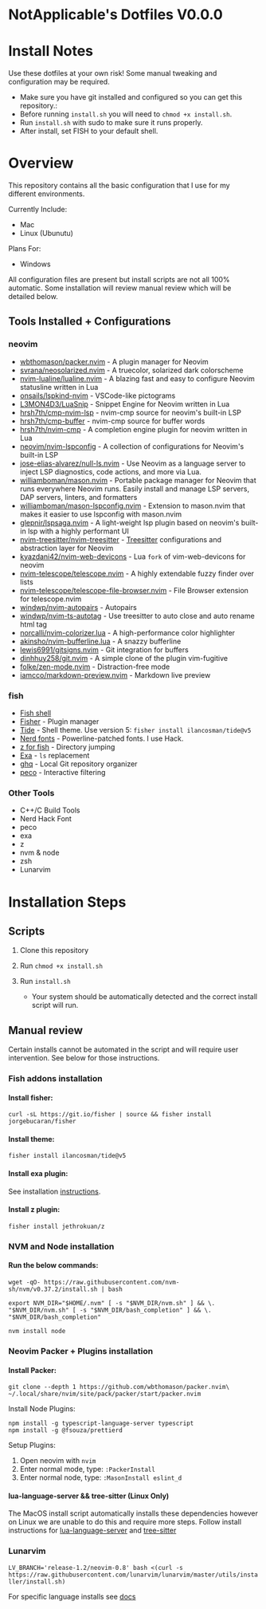 # NotApplicable's Dotfiles V0.0.0

# Install Notes

Use these dotfiles at your own risk! Some manual tweaking and
configuration may be required.

- Make sure you have git installed and configured so you can get this repository.:
- Before running `install.sh` you will need to `chmod +x install.sh`.
- Run `install.sh` with sudo to make sure it runs properly.
- After install, set FISH to your default shell.

# Overview

This repository contains all the basic configuration that I use
for my different environments.

Currently Include:

- Mac
- Linux (Ubunutu)

Plans For:

- Windows

All configuration files are present but install scripts are not all
100% automatic. Some installation will review manual review which will
be detailed below.

## Tools Installed + Configurations

### neovim

- [wbthomason/packer.nvim](https://github.com/wbthomason/packer.nvim) - A plugin manager for Neovim
- [svrana/neosolarized.nvim](https://github.com/svrana/neosolarized.nvim) - A truecolor, solarized dark colorscheme
- [nvim-lualine/lualine.nvim](https://github.com/nvim-lualine/lualine.nvim) - A blazing fast and easy to configure Neovim statusline written in Lua
- [onsails/lspkind-nvim](https://github.com/onsails/lspkind-nvim) - VSCode-like pictograms
- [L3MON4D3/LuaSnip](https://github.com/L3MON4D3/LuaSnip) - Snippet Engine for Neovim written in Lua
- [hrsh7th/cmp-nvim-lsp](https://github.com/hrsh7th/cmp-nvim-lsp) - nvim-cmp source for neovim's built-in LSP
- [hrsh7th/cmp-buffer](https://github.com/hrsh7th/cmp-buffer) - nvim-cmp source for buffer words
- [hrsh7th/nvim-cmp](https://github.com/hrsh7th/nvim-cmp) - A completion engine plugin for neovim written in Lua
- [neovim/nvim-lspconfig](https://github.com/neovim/nvim-lspconfig) - A collection of configurations for Neovim's built-in LSP
- [jose-elias-alvarez/null-ls.nvim](https://github.com/jose-elias-alvarez/null-ls.nvim) - Use Neovim as a language server to inject LSP diagnostics, code actions, and more via Lua.
- [williamboman/mason.nvim](https://github.com/williamboman/mason.nvim) - Portable package manager for Neovim that runs everywhere Neovim runs. Easily install and manage LSP servers, DAP servers, linters, and formatters
- [williamboman/mason-lspconfig.nvim](https://github.com/williamboman/mason-lspconfig.nvim) - Extension to mason.nvim that makes it easier to use lspconfig with mason.nvim
- [glepnir/lspsaga.nvim](https://github.com/glepnir/lspsaga.nvim) - A light-weight lsp plugin based on neovim's built-in lsp with a highly performant UI
- [nvim-treesitter/nvim-treesitter](https://github.com/nvim-treesitter/nvim-treesitter) - [Treesitter](https://github.com/tree-sitter/tree-sitter) configurations and abstraction layer for Neovim
- [kyazdani42/nvim-web-devicons](https://github.com/kyazdani42/nvim-web-devicons) - Lua `fork` of vim-web-devicons for neovim
- [nvim-telescope/telescope.nvim](https://github.com/nvim-telescope/telescope.nvim) - A highly extendable fuzzy finder over lists
- [nvim-telescope/telescope-file-browser.nvim](https://github.com/nvim-telescope/telescope-file-browser.nvim) - File Browser extension for telescope.nvim
- [windwp/nvim-autopairs](https://github.com/windwp/nvim-autopairs) - Autopairs
- [windwp/nvim-ts-autotag](https://github.com/windwp/nvim-ts-autotag) - Use treesitter to auto close and auto rename html tag
- [norcalli/nvim-colorizer.lua](https://github.com/norcalli/nvim-colorizer.lua) - A high-performance color highlighter
- [akinsho/nvim-bufferline.lua](https://github.com/akinsho/nvim-bufferline.lua) - A snazzy bufferline
- [lewis6991/gitsigns.nvim](https://github.com/lewis6991/gitsigns.nvim) - Git integration for buffers
- [dinhhuy258/git.nvim](https://github.com/dinhhuy258/git.nvim) - A simple clone of the plugin vim-fugitive
- [folke/zen-mode.nvim](https://github.com/folke/zen-mode.nvim) - Distraction-free mode
- [iamcco/markdown-preview.nvim](https://github.com/iamcco/markdown-preview.nvim) - Markdown live preview

### fish

- [Fish shell](https://fishshell.com/)
- [Fisher](https://github.com/jorgebucaran/fisher) - Plugin manager
- [Tide](https://github.com/IlanCosman/tide) - Shell theme. Use version 5: `fisher install ilancosman/tide@v5`
- [Nerd fonts](https://github.com/ryanoasis/nerd-fonts) - Powerline-patched fonts. I use Hack.
- [z for fish](https://github.com/jethrokuan/z) - Directory jumping
- [Exa](https://the.exa.website/) - `ls` replacement
- [ghq](https://github.com/x-motemen/ghq) - Local Git repository organizer
- [peco](https://github.com/peco/peco) - Interactive filtering

### Other Tools

- C++/C Build Tools
- Nerd Hack Font
- peco
- exa
- z
- nvm & node
- zsh
- Lunarvim

# Installation Steps

## Scripts

1. Clone this repository
2. Run `chmod +x install.sh`
3. Run `install.sh`

   - Your system should be automatically detected and the
     correct install script will run.

## Manual review

Certain installs cannot be automated in the script and will require user
intervention. See below for those instructions.


### Fish addons installation

#### Install fisher:

`curl -sL https://git.io/fisher | source && fisher install jorgebucaran/fisher`

#### Install theme:

`fisher install ilancosman/tide@v5`

#### Install exa plugin:

See installation [instructions](https://the.exa.website/install/linux).

#### Install z plugin:

`fisher install jethrokuan/z`

### NVM and Node installation

#### Run the below commands:

`wget -qO- https://raw.githubusercontent.com/nvm-sh/nvm/v0.37.2/install.sh | bash`

`
export NVM_DIR="$HOME/.nvm"
  [ -s "$NVM_DIR/nvm.sh" ] && \. "$NVM_DIR/nvm.sh"
  [ -s "$NVM_DIR/bash_completion" ] && \. "$NVM_DIR/bash_completion"
`

`nvm install node`

### Neovim Packer + Plugins installation

#### Install Packer:

`git clone --depth 1 https://github.com/wbthomason/packer.nvim\
 ~/.local/share/nvim/site/pack/packer/start/packer.nvim`

Install Node Plugins:

```
npm install -g typescript-language-server typescript
npm install -g @fsouza/prettierd
```

Setup Plugins:
1. Open neovim with `nvim`
2. Enter normal mode, type: `:PackerInstall`
3. Enter normal node, type: `:MasonInstall eslint_d`

#### lua-language-server && tree-sitter (Linux Only)

The MacOS install script automatically installs these dependencies
however on Linux we are unable to do this and require more steps.
Follow install instructions for [lua-language-server](https://github.com/sumneko/lua-language-server)
and [tree-sitter](https://github.com/tree-sitter/tree-sitter)

### Lunarvim

`LV_BRANCH='release-1.2/neovim-0.8' bash <(curl -s https://raw.githubusercontent.com/lunarvim/lunarvim/master/utils/installer/install.sh)`

For specific language installs see [docs](https://www.lunarvim.org/)

